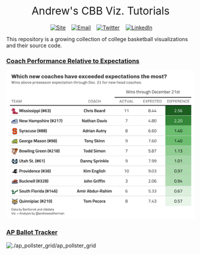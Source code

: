 <h1 style="font-weight:normal" align="center">
  &nbsp;Andrew's CBB Viz. Tutorials&nbsp;
</h1>

<div align="center">

&nbsp;&nbsp;&nbsp;
<a href="https://www.aweatherman.com"><img border="0" alt="Site" src="https://assets.dryicons.com/uploads/icon/svg/4926/home.svg" width="35" height="35"></a>&nbsp;&nbsp;&nbsp;
<a href="mailto:andrew@aweatherman.com"><img border="0" alt="Email" src="https://assets.dryicons.com/uploads/icon/svg/8009/02dc3a5c-6504-4347-85fb-3f510cfecc45.svg" width="35" height="35"></a>&nbsp;&nbsp;&nbsp;
<a href="https://twitter.com/andreweatherman"><img border="0" alt="Twitter" src="https://assets.dryicons.com/uploads/icon/svg/8385/c23f7ffc-ca8d-4246-8978-ce9f6d5bcc99.svg" width="35" height="35"></a>&nbsp;&nbsp;&nbsp;
<a href="https://www.linkedin.com/in/andreweatherman/"><img border="0" alt="LinkedIn" src="https://assets.dryicons.com/uploads/icon/svg/8337/a347cd89-1662-4421-be90-58e5e8004eae.svg" width="35" height="35"></a>&nbsp;&nbsp;&nbsp;

</div>

This repository is a growing collection of college basketball visualizations and their source code.

### [Coach Performance Relative to Expectations](https://github.com/andreweatherman/Viz-Tutorials/tree/main/over_under_coach_performance/over_under_coach_performance.md)
![./over_under_coach_performance/over_perform](https://github.com/andreweatherman/Viz-Tutorials/blob/main/over_under_coach_performance/over_perform.png?raw=true)

### [AP Ballot Tracker](https://github.com/andreweatherman/Viz-Tutorials/tree/main/ap_pollster_grid/ap_pollster_grid.md)
![./ap_pollster_grid/ap_pollster_grid](https://github.com/andreweatherman/Viz-Tutorials/blob/main/ap_pollster_grid/ap_pollster_grid.png?raw=true)
